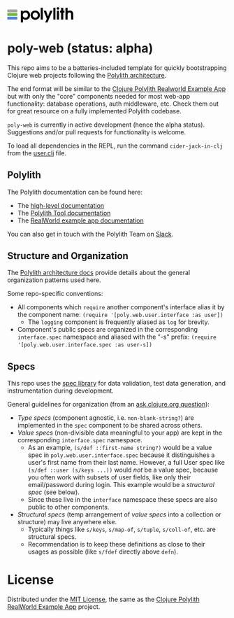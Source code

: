 <img src="logo.png" width="30%" alt="Polylith" id="logo">

# poly-web **(status: alpha)**

This repo aims to be a batteries-included template for quickly bootstrapping Clojure web projects following the [Polylith architecture](https://polylith.gitbook.io/polylith/).

The end format will be similar to the [Clojure Polylith Realworld Example App](https://github.com/furkan3ayraktar/clojure-polylith-realworld-example-app) but with only the "core" components needed for most web-app functionality: database operations, auth middleware, etc. Check them out for great resource on a fully implemented Polylith codebase. 

`poly-web` is currently in active development (hence the alpha status). Suggestions and/or pull requests for functionality is welcome. 

To load all dependencies in the REPL, run the command `cider-jack-in-clj` from the [user.clj](development/src/user.clj) file.

## Polylith

The Polylith documentation can be found here:

- The [high-level documentation](https://polylith.gitbook.io/polylith)
- The [Polylith Tool documentation](https://polylith.gitbook.io/polylith/poly)
- The [RealWorld example app documentation](https://github.com/furkan3ayraktar/clojure-polylith-realworld-example-app)

You can also get in touch with the Polylith Team on [Slack](https://clojurians.slack.com/archives/C013B7MQHJQ).

## Structure and Organization

The [Polylith architecture docs](https://polylith.gitbook.io/polylith/architecture/2.1.-workspace) provide details about the general organization patterns used here.

Some repo-specific conventions:

- All components which `require` another component's interface alias it by the component name: `(require '[poly.web.user.interface :as user])`
  - The `logging` component is frequently aliased as `log` for brevity.
- Component's public specs are organized in the corresponding `interface.spec` namespace and aliased with the "-s" prefix: `(require '[poly.web.user.interface.spec :as user-s])`

## Specs

This repo uses the [spec library](https://clojure.org/guides/spec) for data validation, test data generation, and instrumentation during development.

General guidelines for organization (from an [ask.clojure.org question](https://ask.clojure.org/index.php/9036/sharing-specs-between-modules)):

- *Type specs* (component agnostic, i.e. `non-blank-string?`) are implemented in the `spec` component to be shared across others.
- *Value specs* (non-divisible data meaningful to your app) are kept in the corresponding `interface.spec` namespace.
  - As an example, `(s/def ::first-name string?)` would be a value spec in `poly.web.user.interface.spec` because it distinguishes a user's first name from their last name. However, a full User spec like `(s/def ::user (s/keys ...))` would *not* be a value spec, because you often work with subsets of user fields, like only their email/password during login. This example would be a *structural spec* (see below).
  - Since these live in the `interface` namespace these specs are also public to other components.
- *Structural specs* (temp arrangement of *value specs* into a collection or structure) may live anywhere else.
  - Typically things like `s/keys`, `s/map-of`, `s/tuple`, `s/coll-of`, etc. are structural specs.
  - Recommendation is to keep these definitions as close to their usages as possible (like `s/fdef` directly above `defn`).

# License

Distributed under the [MIT License](https://opensource.org/licenses/MIT), the same as the [Clojure Polylith RealWorld Example App](https://github.com/furkan3ayraktar/clojure-polylith-realworld-example-app) project.
